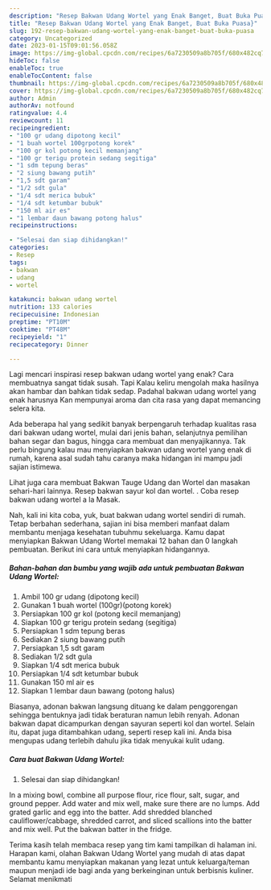 ```yaml
---
description: "Resep Bakwan Udang Wortel yang Enak Banget, Buat Buka Puasa}"
title: "Resep Bakwan Udang Wortel yang Enak Banget, Buat Buka Puasa}"
slug: 192-resep-bakwan-udang-wortel-yang-enak-banget-buat-buka-puasa
category: Uncategorized
date: 2023-01-15T09:01:56.058Z
image: https://img-global.cpcdn.com/recipes/6a7230509a8b705f/680x482cq70/bakwan-udang-wortel-foto-resep-utama.jpg
hideToc: false
enableToc: true
enableTocContent: false
thumbnail: https://img-global.cpcdn.com/recipes/6a7230509a8b705f/680x482cq70/bakwan-udang-wortel-foto-resep-utama.jpg
cover: https://img-global.cpcdn.com/recipes/6a7230509a8b705f/680x482cq70/bakwan-udang-wortel-foto-resep-utama.jpg
author: Admin
authorAv: notfound
ratingvalue: 4.4
reviewcount: 11
recipeingredient:
- "100 gr udang dipotong kecil"
- "1 buah wortel 100grpotong korek"
- "100 gr kol potong kecil memanjang"
- "100 gr terigu protein sedang segitiga"
- "1 sdm tepung beras"
- "2 siung bawang putih"
- "1,5 sdt garam"
- "1/2 sdt gula"
- "1/4 sdt merica bubuk"
- "1/4 sdt ketumbar bubuk"
- "150 ml air es"
- "1 lembar daun bawang potong halus"
recipeinstructions:

- "Selesai dan siap dihidangkan!"
categories:
- Resep
tags:
- bakwan
- udang
- wortel

katakunci: bakwan udang wortel 
nutrition: 133 calories
recipecuisine: Indonesian
preptime: "PT10M"
cooktime: "PT48M"
recipeyield: "1"
recipecategory: Dinner

---
```



Lagi mencari inspirasi resep bakwan udang wortel yang enak? Cara membuatnya sangat tidak susah. Tapi Kalau keliru mengolah maka hasilnya akan hambar dan bahkan tidak sedap. Padahal bakwan udang wortel yang enak harusnya Kan mempunyai aroma dan cita rasa yang dapat memancing selera kita.


Ada beberapa hal yang sedikit banyak berpengaruh terhadap kualitas rasa dari bakwan udang wortel, mulai dari jenis bahan, selanjutnya pemilihan bahan segar dan bagus, hingga cara membuat dan menyajikannya. Tak perlu bingung kalau mau menyiapkan bakwan udang wortel yang enak di rumah, karena asal sudah tahu caranya maka hidangan ini mampu jadi sajian istimewa.

Lihat juga cara membuat Bakwan Tauge Udang dan Wortel dan masakan sehari-hari lainnya. Resep bakwan sayur kol dan wortel. . Coba resep bakwan udang wortel a la Masak.


Nah, kali ini kita coba, yuk, buat bakwan udang wortel sendiri di rumah. Tetap berbahan sederhana, sajian ini bisa memberi manfaat dalam membantu menjaga kesehatan tubuhmu sekeluarga. Kamu dapat menyiapkan Bakwan Udang Wortel memakai 12 bahan dan 0 langkah pembuatan. Berikut ini cara untuk menyiapkan hidangannya.

<!--inarticleads1-->

##### Bahan-bahan dan bumbu yang wajib ada untuk pembuatan Bakwan Udang Wortel:

1. Ambil 100 gr udang (dipotong kecil)
1. Gunakan 1 buah wortel (100gr)(potong korek)
1. Persiapkan 100 gr kol (potong kecil memanjang)
1. Siapkan 100 gr terigu protein sedang (segitiga)
1. Persiapkan 1 sdm tepung beras
1. Sediakan 2 siung bawang putih
1. Persiapkan 1,5 sdt garam
1. Sediakan 1/2 sdt gula
1. Siapkan 1/4 sdt merica bubuk
1. Persiapkan 1/4 sdt ketumbar bubuk
1. Gunakan 150 ml air es
1. Siapkan 1 lembar daun bawang (potong halus)


Biasanya, adonan bakwan langsung dituang ke dalam penggorengan sehingga bentuknya jadi tidak beraturan namun lebih renyah. Adonan bakwan dapat dicampurkan dengan sayuran seperti kol dan wortel. Selain itu, dapat juga ditambahkan udang, seperti resep kali ini. Anda bisa mengupas udang terlebih dahulu jika tidak menyukai kulit udang. 

<!--inarticleads2-->

##### Cara buat Bakwan Udang Wortel:


1. Selesai dan siap dihidangkan!

In a mixing bowl, combine all purpose flour, rice flour, salt, sugar, and ground pepper. Add water and mix well, make sure there are no lumps. Add grated garlic and egg into the batter. Add shredded blanched cauliflower/cabbage, shredded carrot, and sliced scallions into the batter and mix well. Put the bakwan batter in the fridge. 

Terima kasih telah membaca resep yang tim kami tampilkan di halaman ini. Harapan kami, olahan Bakwan Udang Wortel yang mudah di atas dapat membantu kamu menyiapkan makanan yang lezat untuk keluarga/teman maupun menjadi ide bagi anda yang berkeinginan untuk berbisnis kuliner. Selamat menikmati
